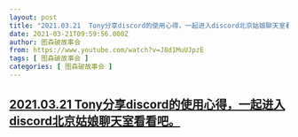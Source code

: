 ```yaml
---
layout: post
title: "2021.03.21  Tony分享discord的使用心得，一起进入discord北京姑娘聊天室看看吧。"
date: 2021-03-21T09:59:56.000Z
author: 图森破故事会
from: https://www.youtube.com/watch?v=J8d1MuUJpzE
tags: [ 图森破故事会 ]
categories: [ 图森破故事会 ]
---
```

<!--1616320796000-->
[2021.03.21  Tony分享discord的使用心得，一起进入discord北京姑娘聊天室看看吧。](https://www.youtube.com/watch?v=J8d1MuUJpzE)
------

<div>

</div>
